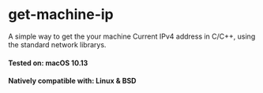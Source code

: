 # get-machine-ip
A simple way to get the your machine Current IPv4 address in C/C++, using the standard network librarys.

#### Tested on: macOS 10.13
#### Natively compatible with: Linux & BSD

